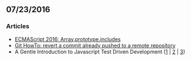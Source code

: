## 07/23/2016

### Articles

* [ECMAScript 2016: Array.prototype.includes](https://blog.mariusschulz.com/2016/02/03/ecmascript-2016-array-prototype-includes)
* [Git HowTo: revert a commit already pushed to a remote repository](http://christoph.ruegg.name/blog/git-howto-revert-a-commit-already-pushed-to-a-remote-reposit.html)
* A Gentle Introduction to Javascript Test Driven Development ([1](jrsinclair.com/articles/2016/gentle-introduction-to-javascript-tdd-intro) | [2](http://jrsinclair.com/articles/2016/gentle-introduction-to-javascript-tdd-ajax) | [3](http://jrsinclair.com/articles/2016/gentle-introduction-to-javascript-tdd-html-dom))
